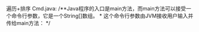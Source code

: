 遍历+排序
Cmd.java: /**Java程序的入口是main方法，而main方法可以接受一个命令行参数，它是一个String[]数组。
         * 这个命令行参数由JVM接收用户输入并传给main方法： */
